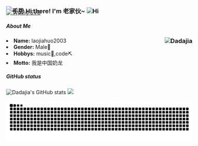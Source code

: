 <h3 style="margin-bottom: -30px;">
  <img src="https://media.giphy.com/media/hvRJCLFzcasrR4ia7z/giphy.gif" width="25" alt="手势">
  Hi there! I'm 老家伙~ 
  <img src="https://emojis.slackmojis.com/emojis/images/1588866973/8934/hellokittydance.gif?1588866973" alt="Hi" width="30" />
  <a href="https://github.com/laojiahuo2003">
    <div align="right">
      <img align="right" src="https://count.getloli.com/get/@:laojiahuo2003?theme=rule30" alt="Dadajia"  style="margin-top: 60px;"/>
    </div>
  </a>
</h3>


[![Typing SVG](https://readme-typing-svg.demolab.com?font=Itim&size=25&pause=1000&center=假&vCenter=真&repeat=真&width=435&lines=A+back-end+developer+in+Hangzhou)](https://git.io/typing-svg)
<!-- ======================================= -->
<!-- https://readme-typing-svg.demolab.com/demo/ -->

##### About Me

<li>
 <b>Name:</b> laojiahuo2003
</li>
<li>
<b>Gender:</b> Male🧑
</li>
<li>
<b>Hobbys:</b> music🎵,code⛏
</li>
<li>
<b>Motto:</b> 我是中国奶龙
</li>
</div>

<div>


##### GitHub status

![Dadajia's GitHub stats](https://github-readme-stats.vercel.app/api?username=laojiahuo2003&show_icons=true&theme=shadow_green&hide=issues&line_height=24)
![](https://github-readme-stats.vercel.app/api/top-langs/?username=laojiahuo2003&layout=compact&show_icons=truee&include_all_commits=true&theme=shadow_green&card_width=360)
<!--
![](https://github-readme-activity-graph.cyclic.app/graph?username=laojiahuo2003&theme=github)
![](https://github-readme-stats.vercel.app/api?username=laojiahuo2003&show_icons=truee&include_all_commits=true&theme=onedark&hide=prs) 
![](https://github-readme-stats.vercel.app/api/top-langs/?username=laojiahuo2003&layout=compact&show_icons=truee&include_all_commits=true&theme=onedark&card_width=230)
-->
<!-- ======================================= -->


<img src="https://raw.githubusercontent.com/ileostar/ileostar/output/snake.svg" alt="Snake animation" />

<!-- markdownlint-restore -->
<!-- prettier-ignore-end -->
